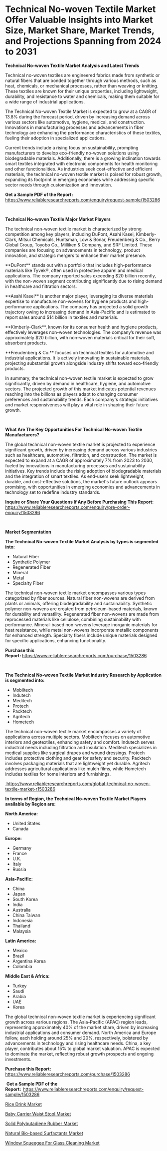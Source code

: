 <p><h1>Technical No-woven Textile Market Offer Valuable Insights into Market Size, Market Share, Market Trends, and Projections Spanning from 2024 to 2031</h1></p><p><strong>Technical No-woven Textile Market Analysis and Latest Trends</strong></p>
<p><p>Technical no-woven textiles are engineered fabrics made from synthetic or natural fibers that are bonded together through various methods, such as heat, chemicals, or mechanical processes, rather than weaving or knitting. These textiles are known for their unique properties, including lightweight, durability, and resistance to water and chemicals, making them suitable for a wide range of industrial applications.</p><p>The Technical No-woven Textile Market is expected to grow at a CAGR of 13.8% during the forecast period, driven by increasing demand across various sectors like automotive, hygiene, medical, and construction. Innovations in manufacturing processes and advancements in fiber technology are enhancing the performance characteristics of these textiles, fueling their adoption in specialized applications.</p><p>Current trends include a rising focus on sustainability, prompting manufacturers to develop eco-friendly no-woven solutions using biodegradable materials. Additionally, there is a growing inclination towards smart textiles integrated with electronic components for health monitoring and other functionalities. As industries seek cost-effective and efficient materials, the technical no-woven textile market is poised for robust growth, expanding its footprint in emerging economies while addressing specific sector needs through customization and innovation.</p></p>
<p><strong>Get a Sample PDF of the Report:&nbsp;</strong> <a href="https://www.reliableresearchreports.com/enquiry/request-sample/1503286?utm_campaign=4&utm_medium=2&utm_source=Github&utm_content=ia&utm_term=27092024&utm_id=technical-no-woven-textile">https://www.reliableresearchreports.com/enquiry/request-sample/1503286</a></p>
<p>&nbsp;</p>
<p><strong>Technical No-woven Textile Major Market Players</strong></p>
<p><p>The technical non-woven textile market is characterized by strong competition among key players, including DuPont, Asahi Kasei, Kimberly-Clark, Mitsui Chemicals, Huntsman, Low & Bonar, Freudenberg & Co., Berry Global Group, Toyobo Co., Milliken & Company, and SRF Limited. These companies are focusing on advancements in technology, product innovation, and strategic mergers to enhance their market presence.</p><p>**DuPont** stands out with a portfolio that includes high-performance materials like Tyvek®, often used in protective apparel and medical applications. The company reported sales exceeding $20 billion recently, with the non-woven segment contributing significantly due to rising demand in healthcare and filtration sectors.</p><p>**Asahi Kasei** is another major player, leveraging its diverse materials expertise to manufacture non-wovens for hygiene products and high-performance applications. The company has projected a solid growth trajectory owing to increasing demand in Asia-Pacific and is estimated to report sales around $14 billion in textiles and materials.</p><p>**Kimberly-Clark**, known for its consumer health and hygiene products, effectively leverages non-woven technologies. The company’s revenue was approximately $20 billion, with non-woven materials critical for their soft, absorbent products.</p><p>**Freudenberg & Co.** focuses on technical textiles for automotive and industrial applications. It is actively innovating in sustainable materials, projecting substantial growth alongside industry shifts toward eco-friendly products.</p><p>In summary, the technical non-woven textile market is expected to grow significantly, driven by demand in healthcare, hygiene, and automotive sectors. The projected growth of this market indicates potential revenues reaching into the billions as players adapt to changing consumer preferences and sustainability trends. Each company's strategic initiatives and market responsiveness will play a vital role in shaping their future growth.</p></p>
<p>&nbsp;</p>
<p><strong>What Are The Key Opportunities For Technical No-woven Textile Manufacturers?</strong></p>
<p><p>The global technical non-woven textile market is projected to experience significant growth, driven by increasing demand across various industries such as healthcare, automotive, filtration, and construction. The market is expected to expand at a CAGR of approximately 7% from 2023 to 2030, fueled by innovations in manufacturing processes and sustainability initiatives. Key trends include the rising adoption of biodegradable materials and the integration of smart textiles. As end-users seek lightweight, durable, and cost-effective solutions, the market's future outlook appears promising, with opportunities in emerging economies and advancements in technology set to redefine industry standards.</p></p>
<p><strong>Inquire or Share Your Questions If Any Before Purchasing This Report:</strong> <a href="https://www.reliableresearchreports.com/enquiry/pre-order-enquiry/1503286?utm_campaign=4&utm_medium=2&utm_source=Github&utm_content=ia&utm_term=27092024&utm_id=technical-no-woven-textile">https://www.reliableresearchreports.com/enquiry/pre-order-enquiry/1503286</a></p>
<p>&nbsp;</p>
<p><strong>Market Segmentation</strong></p>
<p><strong>The Technical No-woven Textile Market Analysis by types is segmented into:</strong></p>
<p><ul><li>Natural Fiber</li><li>Synthetic Polymer</li><li>Regenerated Fiber</li><li>Mineral</li><li>Metal</li><li>Specialty Fiber</li></ul></p>
<p><p>The technical non-woven textile market encompasses various types categorized by fiber sources. Natural fiber non-wovens are derived from plants or animals, offering biodegradability and sustainability. Synthetic polymer non-wovens are created from petroleum-based materials, known for durability and versatility. Regenerated fiber non-wovens are made from reprocessed materials like cellulose, combining sustainability with performance. Mineral-based non-wovens leverage inorganic materials for heat resistance, while metal non-wovens incorporate metallic components for enhanced strength. Specialty fibers include unique materials designed for specific applications, enhancing functionality.</p></p>
<p><strong>Purchase this Report:&nbsp;</strong><a href="https://www.reliableresearchreports.com/purchase/1503286?utm_campaign=4&utm_medium=2&utm_source=Github&utm_content=ia&utm_term=27092024&utm_id=technical-no-woven-textile">https://www.reliableresearchreports.com/purchase/1503286</a></p>
<p>&nbsp;</p>
<p><strong>The Technical No-woven Textile Market Industry Research by Application is segmented into:</strong></p>
<p><ul><li>Mobiltech</li><li>Indutech</li><li>Meditech</li><li>Protech</li><li>Packtech</li><li>Agritech</li><li>Hometech</li></ul></p>
<p><p>The technical non-woven textile market encompasses a variety of applications across multiple sectors. Mobiltech focuses on automotive interiors and geotextiles, enhancing safety and comfort. Indutech serves industrial needs including filtration and insulation. Meditech specializes in medical supplies like surgical drapes and wound dressings. Protech includes protective clothing and gear for safety and security. Packtech involves packaging materials that are lightweight yet durable. Agritech addresses agricultural applications like mulch films, while Hometech includes textiles for home interiors and furnishings.</p></p>
<p><a href="https://www.reliableresearchreports.com/global-technical-no-woven-textile-market-r1503286?utm_campaign=4&utm_medium=2&utm_source=Github&utm_content=ia&utm_term=27092024&utm_id=technical-no-woven-textile">&nbsp;https://www.reliableresearchreports.com/global-technical-no-woven-textile-market-r1503286</a></p>
<p><strong>In terms of Region, the Technical No-woven Textile Market Players available by Region are:</strong></p>
<p>
    <p> <strong> North America: </strong>
        <ul>
            <li>United States</li>
            <li>Canada</li>
        </ul>
        </p> 
    <p> <strong> Europe: </strong>
        <ul>
            <li>Germany</li>
            <li>France</li>
            <li>U.K.</li>
            <li>Italy</li>
            <li>Russia</li>
        </ul>
        </p> 
    <p> <strong> Asia-Pacific: </strong>
        <ul>
            <li>China</li>
            <li>Japan</li>
            <li>South Korea</li>
            <li>India</li>
            <li>Australia</li>
            <li>China Taiwan</li>
            <li>Indonesia</li>
            <li>Thailand</li>
            <li>Malaysia</li>
        </ul>
        </p> 
    <p> <strong> Latin America: </strong>
        <ul>
            <li>Mexico</li>
            <li>Brazil</li>
            <li>Argentina Korea</li>
            <li>Colombia</li>
        </ul>
        </p> 
    <p> <strong> Middle East & Africa: </strong>
        <ul>
            <li>Turkey</li>
            <li>Saudi</li>
            <li>Arabia</li>
            <li>UAE</li>
            <li>Korea</li>
        </ul>
    </p>
    </p>
<p><p>The global technical non-woven textile market is experiencing significant growth across various regions. The Asia-Pacific (APAC) region leads, representing approximately 40% of the market share, driven by increasing industrial applications and consumer demand. North America and Europe follow, each holding around 25% and 20%, respectively, bolstered by advancements in technology and rising healthcare needs. China, a key player, contributes about 15% to global market valuation. APAC is expected to dominate the market, reflecting robust growth prospects and ongoing investments.</p></p>
<p><strong>Purchase this Report: </strong><a href="https://www.reliableresearchreports.com/purchase/1503286?utm_campaign=4&utm_medium=2&utm_source=Github&utm_content=ia&utm_term=27092024&utm_id=technical-no-woven-textile">https://www.reliableresearchreports.com/purchase/1503286</a></p>
<p>&nbsp;<strong>Get a Sample PDF of the Report:&nbsp;&nbsp;</strong><a href="https://www.reliableresearchreports.com/enquiry/request-sample/1503286?utm_campaign=4&utm_medium=2&utm_source=Github&utm_content=ia&utm_term=27092024&utm_id=technical-no-woven-textile">https://www.reliableresearchreports.com/enquiry/request-sample/1503286</a></p>
<p><strong></strong></p>
<p><p><a href="https://www.linkedin.com/pulse/rice-drink-market-report-product-type-organic-drinkconventional-2ghgc?trackingId=0SaBqXrDTDeCGiU%2BftUImg%3D%3D&utm_campaign=4&utm_medium=2&utm_source=Github&utm_content=ia&utm_term=27092024&utm_id=technical-no-woven-textile">Rice Drink Market</a></p><p><a href="https://issuu.com/reportprime-2/docs/baby-carrier-waist-stool-market-siz_367fe7e54a251f?utm_campaign=4&utm_medium=2&utm_source=Github&utm_content=ia&utm_term=27092024&utm_id=technical-no-woven-textile">Baby Carrier Waist Stool Market</a></p><p><a href="https://github.com/kathiestrine5ty/Market-Research-Report-List-1/blob/main/solid-polybutadiene-rubber-market.md?utm_campaign=4&utm_medium=2&utm_source=Github&utm_content=ia&utm_term=27092024&utm_id=technical-no-woven-textile">Solid Polybutadiene Rubber Market</a></p><p><a href="https://github.com/HeatherFernandez476/Market-Research-Report-List-1/blob/main/natural-bio-based-surfactants-market.md?utm_campaign=4&utm_medium=2&utm_source=Github&utm_content=ia&utm_term=27092024&utm_id=technical-no-woven-textile">Natural Bio-based Surfactants Market</a></p><p><a href="https://issuu.com/reportprime-2/docs/window-squeegee-for-glass-cleaning-_141f4543a80dd7?utm_campaign=4&utm_medium=2&utm_source=Github&utm_content=ia&utm_term=27092024&utm_id=technical-no-woven-textile">Window Squeegee For Glass Cleaning Market</a></p></p>